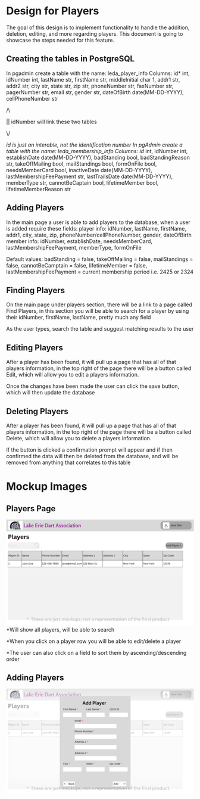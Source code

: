 # Design for Players
The goal of this design is to implement functionality to handle the addition, deletion, editing, and more regarding players. This document is going to showcase the steps needed for this feature.
## Creating the tables in PostgreSQL
In pgadmin create a table with the name: leda_player_info
Columns: id* int, idNumber int, lastName str, firstName str, middleInitial char 1, addr1 str, addr2 str, city str, state str, zip str, phoneNumber str, faxNumber str, pagerNumber str, email str, gender str, dateOfBirth date(MM-DD-YYYY), cellPhoneNumber str

/\

|| idNumber will link these two tables

\\/

*id is just an interable, not the identification number
In pgAdmin create a table with the name: leda_membership_info
Columns: id* int, idNumber int, establishDate date(MM-DD-YYYY), badStanding bool, badStandingReason str, takeOffMailing bool, mailStandings bool, formOnFile bool, needsMemberCard bool, inactiveDate date(MM-DD-YYYY), lastMembershipFeePayment str, lastTrailsDate date(MM-DD-YYYY), memberType str, cannotBeCaptain bool, lifetimeMember bool, lifetimeMemberReason str

## Adding Players
In the main page a user is able to add players to the database, when a user is added require these fields:
player info: idNumber, lastName, firstName, addr1, city, state, zip, phoneNumber/cellPhoneNumber, gender, dateOfBirth
member info: idNumber, establishDate, needsMemberCard, lastMembershipFeePayment, memberType, formOnFile

Default values: badStanding = false, takeOffMailing = false, mailStandings = false, cannotBeCamptain = false, lifetimeMember = false, lastMembershipFeePayment = current membership period i.e. 2425 or 2324

## Finding Players
On the main page under players section, there will be a link to a page called Find Players, in this section you will be able to search for a player by using their idNumber, firstName, lastName, pretty much any field

As the user types, search the table and suggest matching results to the user

## Editing Players
After a player has been found, it will pull up a page that has all of that players information, in the top right of the page there will be a button called Edit, which will allow you to edit a players information.

Once the changes have been made the user can click the save button, which will then update the database

## Deleting Players
After a player has been found, it will pull up a page that has all of that players information, in the top right of the page there will be a button called Delete, which will allow you to delete a players information.

If the button is clicked a confirmation prompt will appear and if then confirmed the data will then be deleted from the database, and will be removed from anything that correlates to this table

# Mockup Images
## Players Page
![image](../../Mockups/Management/leda_players_page.png)
*Will show all players, will be able to search

*When you click on a player row you will be able to edit/delete a player

*The user can also click on a field to sort them by ascending/descending order

## Adding Players
![image](../../Mockups/Management/leda_add_player.png)